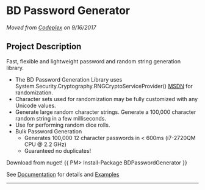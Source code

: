 # BD Password Generator
_Moved from [Codeplex](https://bdpasswordgenerator.codeplex.com/) on 9/16/2017_

## Project Description
Fast, flexible and lightweight password and random string generation library.

* The BD Password Generation Library uses System.Security.Cryptography.RNGCryptoServiceProvider() [MSDN](http://msdn.microsoft.com/en-us/library/system.security.cryptography.rngcryptoserviceprovider.aspx) for randomization.  
* Character sets used for randomization may be fully customized with any Unicode values.  
* Generate large random character strings.  Generate a 100,000 character random string in a few milliseconds.  
* Use for performing random dice rolls.
* Bulk Password Generation
	* Generates 100,000 12 character passwords in < 600ms (i7-2720QM CPU @ 2.2 GHz)
	* Guaranteed no duplicates!

Download from nuget!
{{ PM> Install-Package BDPasswordGenerator }}

See [Documentation](Documentation) for details and [Examples](Examples)

-----
